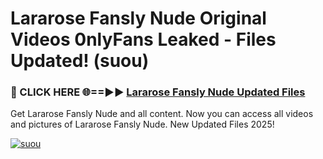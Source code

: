 # Lararose Fansly Nude Original Videos 0nlyFans Leaked - Files Updated! (suou)

<h3>🔴 CLICK HERE 🌐==►► <a href="https://tinyurl.com/yrmya6cz" rel="nofollow">Lararose Fansly Nude Updated Files</a></h3>

Get Lararose Fansly Nude and all content. Now you can access all videos and pictures of Lararose Fansly Nude. New Updated Files 2025!

[![suou](https://i.imgur.com/FMdXYCs.gif)](https://tinyurl.com/yrmya6cz)
